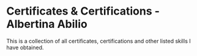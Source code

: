 # Certificates & Certifications - Albertina Abilio
This is a collection of all certificates, certifications and other listed skills I have obtained.
